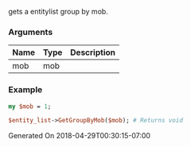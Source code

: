 gets a entitylist group by mob.
### Arguments
**Name**|**Type**|**Description**
:---|:---|:---
mob|mob|

### Example

```perl
my $mob = 1;

$entity_list->GetGroupByMob($mob); # Returns void
```


Generated On 2018-04-29T00:30:15-07:00
